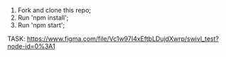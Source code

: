 1. Fork and clone this repo;
2. Run 'npm install';
3. Run 'npm start';

TASK: https://www.figma.com/file/Vc1w97I4xEftbLDujdXwrp/swivl_test?node-id=0%3A1
